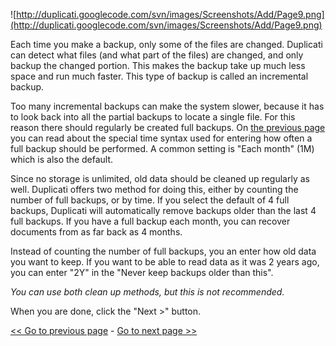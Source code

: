 ![http://duplicati.googlecode.com/svn/images/Screenshots/Add/Page9.png](http://duplicati.googlecode.com/svn/images/Screenshots/Add/Page9.png)

Each time you make a backup, only some of the files are changed. Duplicati can detect what files (and what part of the files) are changed, and only backup the changed portion. This makes the backup take up much less space and run much faster. This type of backup is called an incremental backup.

Too many incremental backups can make the system slower, because it has to look back into all the partial backups to locate a single file. For this reason there should regularly be created full backups. On [the previous page](AddPage8.md) you can read about the special time syntax used for entering how often a full backup should be performed. A common setting is "Each month" (1M) which is also the default.

Since no storage is unlimited, old data should be cleaned up regularly as well. Duplicati offers two method for doing this, either by counting the number of full backups, or by time. If you select the default of 4 full backups, Duplicati will automatically remove backups older than the last 4 full backups. If you have a full backup each month, you can recover documents from as far back as 4 months.

Instead of counting the number of full backups, you an enter how old data you want to keep. If you want to be able to read data as it was 2 years ago, you can enter "2Y" in the "Never keep backups older than this".

_You can use both clean up methods, but this is not recommended._

When you are done, click the "Next >" button.

[<< Go to previous page](AddPage8.md) - [Go to next page >>](AddPage10.md)
